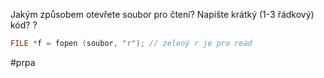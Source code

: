 Jakým způsobem otevřete soubor pro čtení? Napište krátký (1-3 řádkový) kód?
?
~~~c
FILE *f = fopen (soubor, "r"); // zelený r je pro read
~~~
#prpa
<!--SR:!2024-01-06,3,210--> 

